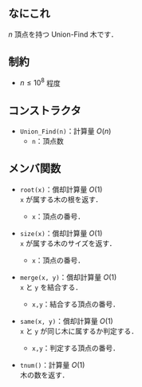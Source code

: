## なにこれ
$n$ 頂点を持つ Union-Find 木です．

## 制約
- $n \leq 10^8$ 程度

## コンストラクタ
- `Union_Find(n)`：計算量 $O(n)$  
	- `n`：頂点数

## メンバ関数
- `root(x)`：償却計算量 $O(1)$  
	`x` が属する木の根を返す．
	- `x`：頂点の番号．

- `size(x)`：償却計算量 $O(1)$  
	`x` が属する木のサイズを返す．
	- `x`：頂点の番号．

- `merge(x, y)`：償却計算量 $O(1)$  
	`x` と `y` を結合する．
	- `x,y`：結合する頂点の番号．

- `same(x, y)`：償却計算量 $O(1)$  
	`x` と `y` が同じ木に属するか判定する．
	- `x,y`：判定する頂点の番号．

- `tnum()`：計算量 $O(1)$  
	木の数を返す．
